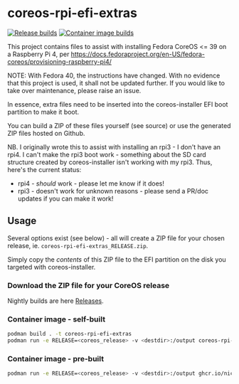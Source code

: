 # coreos-rpi-efi-extras

[![Release builds](https://github.com/nickcmaynard/coreos-rpi-efi-extras/actions/workflows/releases.yml/badge.svg)](https://github.com/nickcmaynard/coreos-rpi-efi-extras/actions/workflows/releases.yml)
[![Container image builds](https://github.com/nickcmaynard/coreos-rpi-efi-extras/actions/workflows/container-image.yml/badge.svg)](https://github.com/nickcmaynard/coreos-rpi-efi-extras/actions/workflows/container-image.yml)

This project contains files to assist with installing Fedora CoreOS <= 39 on a Raspberry Pi 4, per https://docs.fedoraproject.org/en-US/fedora-coreos/provisioning-raspberry-pi4/

NOTE: With Fedora 40, the instructions have changed.  With no evidence that this project is used, it shall not be updated further.  If you would like to take over maintenance, please raise an issue.

In essence, extra files need to be inserted into the coreos-installer EFI boot partition to make it boot.

You can build a ZIP of these files yourself (see source) or use the generated ZIP files hosted on Github.

NB. I originally wrote this to assist with installing an rpi3 - I don't have an rpi4.  I can't make the rpi3 boot work - something about the SD card structure created by coreos-installer isn't working with my rpi3.  Thus, here's the current status:
  * rpi4 - *should* work - please let me know if it does!
  * rpi3 - doesn't work for unknown reasons - please send a PR/doc updates if you can make it work!

## Usage
Several options exist (see below) - all will create a ZIP file for your chosen release, ie. `coreos-rpi-efi-extras_RELEASE.zip`.

Simply copy the *contents* of this ZIP file to the EFI partition on the disk you targeted with coreos-installer.

### Download the ZIP file for your CoreOS release
Nightly builds are here [Releases](https://github.com/nickcmaynard/coreos-rpi-efi-extras/releases).

### Container image - self-built
```sh
podman build . -t coreos-rpi-efi-extras
podman run -e RELEASE=<coreos_release> -v <destdir>:/output coreos-rpi-efi-extras
```

### Container image - pre-built
```sh
podman run -e RELEASE=<coreos_release> -v <destdir>:/output ghcr.io/nickcmaynard/coreos-rpi-efi-extras
```
